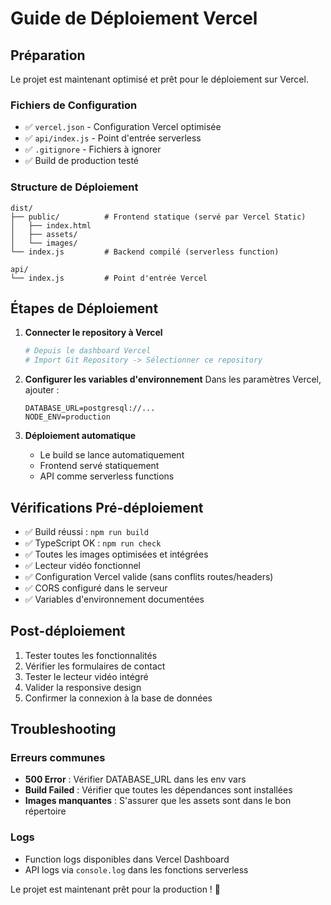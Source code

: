 # Guide de Déploiement Vercel

## Préparation

Le projet est maintenant optimisé et prêt pour le déploiement sur Vercel.

### Fichiers de Configuration

- ✅ `vercel.json` - Configuration Vercel optimisée
- ✅ `api/index.js` - Point d'entrée serverless
- ✅ `.gitignore` - Fichiers à ignorer
- ✅ Build de production testé

### Structure de Déploiement

```
dist/
├── public/          # Frontend statique (servé par Vercel Static)
│   ├── index.html
│   ├── assets/
│   └── images/
└── index.js         # Backend compilé (serverless function)

api/
└── index.js         # Point d'entrée Vercel
```

## Étapes de Déploiement

1. **Connecter le repository à Vercel**
   ```bash
   # Depuis le dashboard Vercel
   # Import Git Repository -> Sélectionner ce repository
   ```

2. **Configurer les variables d'environnement**
   Dans les paramètres Vercel, ajouter :
   ```
   DATABASE_URL=postgresql://...
   NODE_ENV=production
   ```

3. **Déploiement automatique**
   - Le build se lance automatiquement
   - Frontend servé statiquement
   - API comme serverless functions

## Vérifications Pré-déploiement

- ✅ Build réussi : `npm run build`
- ✅ TypeScript OK : `npm run check`
- ✅ Toutes les images optimisées et intégrées
- ✅ Lecteur vidéo fonctionnel
- ✅ Configuration Vercel valide (sans conflits routes/headers)
- ✅ CORS configuré dans le serveur
- ✅ Variables d'environnement documentées

## Post-déploiement

1. Tester toutes les fonctionnalités
2. Vérifier les formulaires de contact
3. Tester le lecteur vidéo intégré
4. Valider la responsive design
5. Confirmer la connexion à la base de données

## Troubleshooting

### Erreurs communes
- **500 Error** : Vérifier DATABASE_URL dans les env vars
- **Build Failed** : Vérifier que toutes les dépendances sont installées
- **Images manquantes** : S'assurer que les assets sont dans le bon répertoire

### Logs
- Function logs disponibles dans Vercel Dashboard
- API logs via `console.log` dans les fonctions serverless

Le projet est maintenant prêt pour la production ! 🚀
